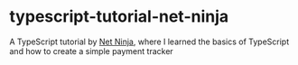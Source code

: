 # typescript-tutorial-net-ninja

A TypeScript tutorial by [Net Ninja](https://www.youtube.com/@NetNinja/playlists), where I learned the basics of TypeScript and how to create a simple payment tracker